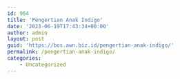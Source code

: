 ```yaml
---
id: 964
title: 'Pengertian Anak Indigo'
date: '2023-06-19T17:43:34+00:00'
author: admin
layout: post
guid: 'https://bos.awn.biz.id/pengertian-anak-indigo/'
permalink: /pengertian-anak-indigo/
categories:
    - Uncategorized
---
```


